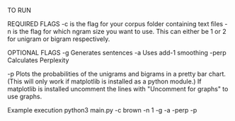 TO RUN

REQUIRED FLAGS
-c is the flag for your corpus folder containing text files
-n is the flag for which ngram size you want to use. This can either be 1 or 2 for unigram or bigram respectively.


OPTIONAL FLAGS
-g Generates sentences
-a Uses add-1 smoothing
-perp Calculates Perplexity

-p Plots the probabilities of the unigrams and bigrams in a pretty bar chart. 
(This will only work if matplotlib is installed as a python module.) If matplotlib is installed uncomment the lines with "Uncomment for graphs" to use graphs.


Example execution
python3 main.py -c brown -n 1 -g -a -perp -p
